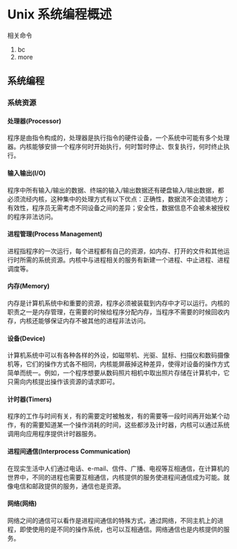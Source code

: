 # Unix 系统编程概述

相关命令
1. bc
2. more

## 系统编程
### 系统资源
#### 处理器(Processor)
程序是由指令构成的，处理器是执行指令的硬件设备，一个系统中可能有多个处理器。内核能够安排一个程序何时开始执行，何时暂时停止、恢复执行，何时终止执行。

#### 输入输出(I/O)
程序中所有输入/输出的数据、终端的输入/输出数据还有硬盘输入/输出数据，都必须流经内核，这种集中的处理方式有以下优点：正确性，数据流不会流错地方；有效性，程序员无需考虑不同设备之间的差异；安全性，数据信息不会被未被授权的程序非法访问。

#### 进程管理(Process Management)
进程指程序的一次运行，每个进程都有自己的资源，如内存、打开的文件和其他运行时所需的系统资源。内核中与进程相关的服务有新建一个进程、中止进程、进程调度等。

#### 内存(Memory)
内存是计算机系统中和重要的资源，程序必须被装载到内存中才可以运行。内核的职责之一是内存管理，在需要的时候给程序分配内存，当程序不需要的时候回收内存，内核还能够保证内存不被其他的进程非法访问。

#### 设备(Device)
计算机系统中可以有各种各样的外设，如磁带机、光驱、鼠标、扫描仪和数码摄像机等，它们的操作方式各不相同，内核能屏蔽掉这种差异，使得对设备的操作方式简单而统一。例如，一个程序想要从数码照片相机中取出照片存储在计算机中，它只需向内核提出操作该资源的请求即可。

#### 计时器(Timers)
程序的工作与时间有关，有的需要定时被触发，有的需要等一段时间再开始某个动作，有的需要知道某一个操作消耗的时间，这些都涉及计时器，内核可以通过系统调用向应用程序提供计时器服务。

#### 进程间通信(Interprocess Communication)
在现实生活中人们通过电话、e-mail、信件、广播、电视等互相通信，在计算机的世界中，不同的进程也需要互相通信，内核提供的服务使进程间通信成为可能。就像电信和邮政提供的服务，通信也是资源。

#### 网络(网络)
网络之间的通信可以看作是进程间通信的特殊方式，通过网络，不同主机上的进程，即使使用的是不同的操作系统，也可以互相通信。网络通信也是内核提供的服务。